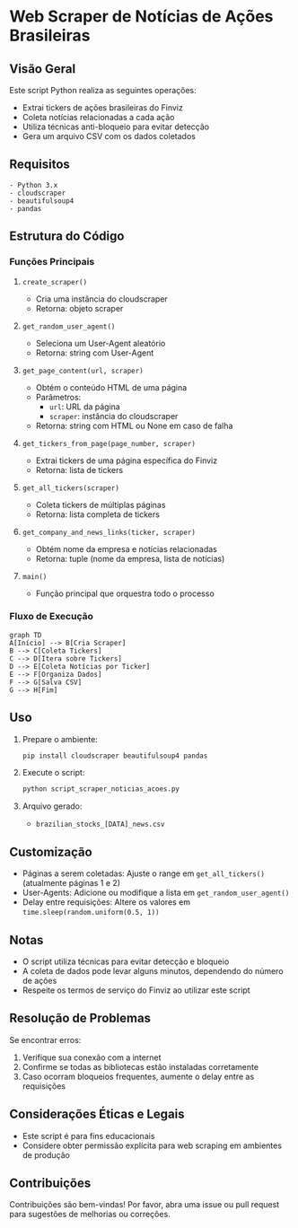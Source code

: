 # Web Scraper de Notícias de Ações Brasileiras

## Visão Geral

Este script Python realiza as seguintes operações:

- Extrai tickers de ações brasileiras do Finviz
- Coleta notícias relacionadas a cada ação
- Utiliza técnicas anti-bloqueio para evitar detecção
- Gera um arquivo CSV com os dados coletados

## Requisitos

```
- Python 3.x
- cloudscraper
- beautifulsoup4
- pandas
```

## Estrutura do Código

### Funções Principais

1. `create_scraper()`
   - Cria uma instância do cloudscraper
   - Retorna: objeto scraper

2. `get_random_user_agent()`
   - Seleciona um User-Agent aleatório
   - Retorna: string com User-Agent

3. `get_page_content(url, scraper)`
   - Obtém o conteúdo HTML de uma página
   - Parâmetros:
     - `url`: URL da página
     - `scraper`: instância do cloudscraper
   - Retorna: string com HTML ou None em caso de falha

4. `get_tickers_from_page(page_number, scraper)`
   - Extrai tickers de uma página específica do Finviz
   - Retorna: lista de tickers

5. `get_all_tickers(scraper)`
   - Coleta tickers de múltiplas páginas
   - Retorna: lista completa de tickers

6. `get_company_and_news_links(ticker, scraper)`
   - Obtém nome da empresa e notícias relacionadas
   - Retorna: tuple (nome da empresa, lista de notícias)

7. `main()`
   - Função principal que orquestra todo o processo

### Fluxo de Execução

```mermaid
graph TD
A[Início] --> B[Cria Scraper]
B --> C[Coleta Tickers]
C --> D[Itera sobre Tickers]
D --> E[Coleta Notícias por Ticker]
E --> F[Organiza Dados]
F --> G[Salva CSV]
G --> H[Fim]
```

## Uso

1. Prepare o ambiente:
   ```bash
   pip install cloudscraper beautifulsoup4 pandas
   ```

2. Execute o script:
   ```bash
   python script_scraper_noticias_acoes.py
   ```

3. Arquivo gerado:
   - `brazilian_stocks_[DATA]_news.csv`

## Customização

- Páginas a serem coletadas: Ajuste o range em `get_all_tickers()` (atualmente páginas 1 e 2)
- User-Agents: Adicione ou modifique a lista em `get_random_user_agent()`
- Delay entre requisições: Altere os valores em `time.sleep(random.uniform(0.5, 1))`

## Notas

- O script utiliza técnicas para evitar detecção e bloqueio
- A coleta de dados pode levar alguns minutos, dependendo do número de ações
- Respeite os termos de serviço do Finviz ao utilizar este script

## Resolução de Problemas

Se encontrar erros:
1. Verifique sua conexão com a internet
2. Confirme se todas as bibliotecas estão instaladas corretamente
3. Caso ocorram bloqueios frequentes, aumente o delay entre as requisições

## Considerações Éticas e Legais

- Este script é para fins educacionais
- Considere obter permissão explícita para web scraping em ambientes de produção

## Contribuições

Contribuições são bem-vindas! Por favor, abra uma issue ou pull request para sugestões de melhorias ou correções.